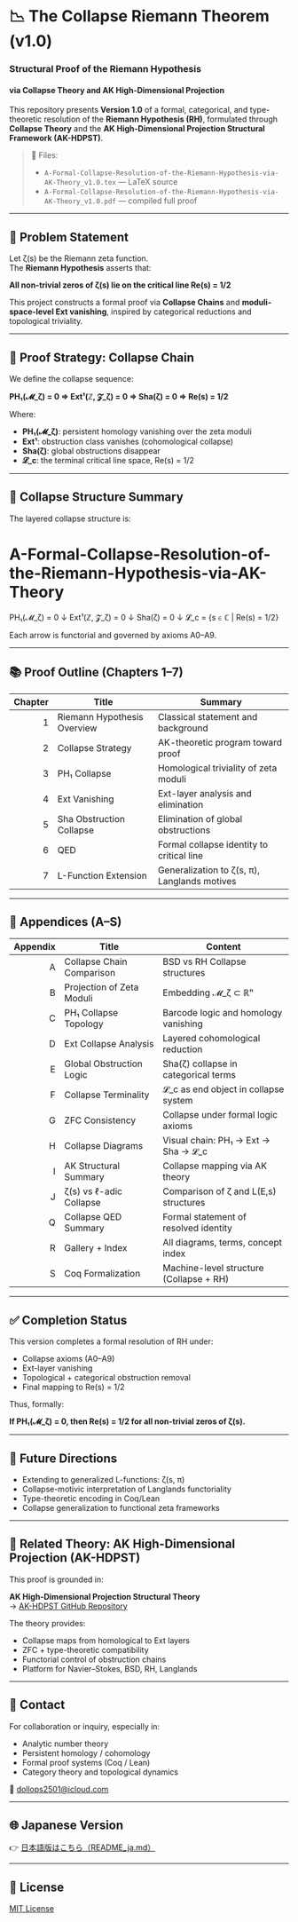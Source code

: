 # 📉 The Collapse Riemann Theorem (v1.0)
### Structural Proof of the Riemann Hypothesis  
#### via Collapse Theory and AK High-Dimensional Projection

This repository presents **Version 1.0** of a formal, categorical, and type-theoretic resolution of the **Riemann Hypothesis (RH)**, formulated through **Collapse Theory** and the **AK High-Dimensional Projection Structural Framework (AK-HDPST)**.

> 📄 Files:  
> - `A-Formal-Collapse-Resolution-of-the-Riemann-Hypothesis-via-AK-Theory_v1.0.tex` — LaTeX source  
> - `A-Formal-Collapse-Resolution-of-the-Riemann-Hypothesis-via-AK-Theory_v1.0.pdf` — compiled full proof

---

## 🎯 Problem Statement

Let ζ(s) be the Riemann zeta function.  
The **Riemann Hypothesis** asserts that:

**All non-trivial zeros of ζ(s) lie on the critical line Re(s) = 1/2**

This project constructs a formal proof via **Collapse Chains** and **moduli-space-level Ext vanishing**, inspired by categorical reductions and topological triviality.

---

## 🧠 Proof Strategy: Collapse Chain

We define the collapse sequence:

**PH₁(𝓜_ζ) = 0 ⇒ Ext¹(ℤ, 𝓩_ζ) = 0 ⇒ Sha(ζ) = 0 ⇒ Re(s) = 1/2**

Where:

- **PH₁(𝓜_ζ)**: persistent homology vanishing over the zeta moduli
- **Ext¹**: obstruction class vanishes (cohomological collapse)
- **Sha(ζ)**: global obstructions disappear
- **𝓛_c**: the terminal critical line space, Re(s) = 1/2

---

## 🔧 Collapse Structure Summary

The layered collapse structure is:

# A-Formal-Collapse-Resolution-of-the-Riemann-Hypothesis-via-AK-Theory

PH₁(𝓜_ζ) = 0
↓
Ext¹(ℤ, 𝓩_ζ) = 0
↓
Sha(ζ) = 0
↓
𝓛_c = {s ∈ ℂ | Re(s) = 1/2}


Each arrow is functorial and governed by axioms A0–A9.

---

## 📚 Proof Outline (Chapters 1–7)

| Chapter | Title | Summary |
|--------:|-------|---------|
| 1 | Riemann Hypothesis Overview | Classical statement and background |
| 2 | Collapse Strategy | AK-theoretic program toward proof |
| 3 | PH₁ Collapse | Homological triviality of zeta moduli |
| 4 | Ext Vanishing | Ext-layer analysis and elimination |
| 5 | Sha Obstruction Collapse | Elimination of global obstructions |
| 6 | QED | Formal collapse identity to critical line |
| 7 | L-Function Extension | Generalization to ζ(s, π), Langlands motives |

---

## 📑 Appendices (A–S)

| Appendix | Title | Content |
|---------:|-------|---------|
| A | Collapse Chain Comparison | BSD vs RH Collapse structures |
| B | Projection of Zeta Moduli | Embedding 𝓜_ζ ⊂ ℝⁿ |
| C | PH₁ Collapse Topology | Barcode logic and homology vanishing |
| D | Ext Collapse Analysis | Layered cohomological reduction |
| E | Global Obstruction Logic | Sha(ζ) collapse in categorical terms |
| F | Collapse Terminality | 𝓛_c as end object in collapse system |
| G | ZFC Consistency | Collapse under formal logic axioms |
| H | Collapse Diagrams | Visual chain: PH₁ → Ext → Sha → 𝓛_c |
| I | AK Structural Summary | Collapse mapping via AK theory |
| J | ζ(s) vs ℓ-adic Collapse | Comparison of ζ and L(E,s) structures |
| Q | Collapse QED Summary | Formal statement of resolved identity |
| R | Gallery + Index | All diagrams, terms, concept index |
| S | Coq Formalization | Machine-level structure (Collapse + RH) |

---

## ✅ Completion Status

This version completes a formal resolution of RH under:

- Collapse axioms (A0–A9)  
- Ext-layer vanishing  
- Topological + categorical obstruction removal  
- Final mapping to Re(s) = 1/2

Thus, formally:

**If PH₁(𝓜_ζ) = 0, then Re(s) = 1/2 for all non-trivial zeros of ζ(s).**

---

## 🔭 Future Directions

- Extending to generalized L-functions: ζ(s, π)  
- Collapse-motivic interpretation of Langlands functoriality  
- Type-theoretic encoding in Coq/Lean  
- Collapse generalization to functional zeta frameworks

---

## 🧩 Related Theory: AK High-Dimensional Projection (AK-HDPST)

This proof is grounded in:

**AK High-Dimensional Projection Structural Theory**  
→ [AK-HDPST GitHub Repository](https://github.com/Kobayashi2501/AK-High-Dimensional-Projection-Structural-Theory)

The theory provides:

- Collapse maps from homological to Ext layers  
- ZFC + type-theoretic compatibility  
- Functorial control of obstruction chains  
- Platform for Navier–Stokes, BSD, RH, Langlands

---

## 📩 Contact

For collaboration or inquiry, especially in:

- Analytic number theory  
- Persistent homology / cohomology  
- Formal proof systems (Coq / Lean)  
- Category theory and topological dynamics  

📧 [dollops2501@icloud.com](mailto:dollops2501@icloud.com)

---

## 🌐 Japanese Version

👉 [日本語版はこちら（README_ja.md）](https://github.com/Kobayashi2501/A-Formal-Collapse-Resolution-of-the-Riemann-Hypothesis-via-AK-Theory/blob/main/README_jp.md)

---

## 📘 License

[MIT License](https://opensource.org/licenses/MIT)
